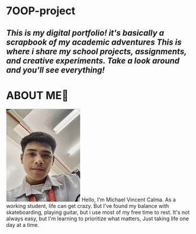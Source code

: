 # 7OOP-project
*This is my digital portfolio! it's basically a scrapbook of my academic adventures This is where i share my school projects, assignments, and creative experiments. Take a look around and you'll see everything!*
---
# **ABOUT ME👦**
<img src="https://github.com/mcalma24-0361-max/7OOP-project/blob/main/picsnimichaelg.jpg?raw=true" width="200" height="250">
Hello, I'm Michael Vincent Calma. As a working student, life can get crazy. But I've found my balance with skateboarding, playing guitar, but i use most of my free time to rest. It's not always easy, but I'm learning to prioritize what matters, Just taking life one day at a time.

